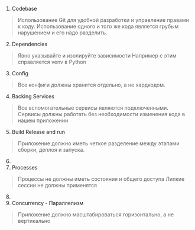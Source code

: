 
1. Codebase
>Использование Git для удобной разработки и управление правами к коду.
> Использование одного и того же кода является грубым нарушением и его надо разделить.

2. Dependencies
> Явно указывайте и изолируйте зависимости 
 Например с этим справляется venv в Python
  
3. Config
>Все конфиги должны хранится отдельно, а не хардкодом.

4. Backing Services
>Все вспомогательные сервисы являются подключенными.
Сервисы должны работать без необходимости изменения кода в нашем приложении

5. Build Release and run
>Приложение должно иметь четкое разделение между этапами сборки, деплоя и запуска.

6. 
7. Processes
>Процессы не должны иметь состояния и общего доступа
>Липкие сессии не должны применятся

8. 
9. Concurrency - Параллелизм
> Приложение должно масштабироваться горизонтально, а не вертикально